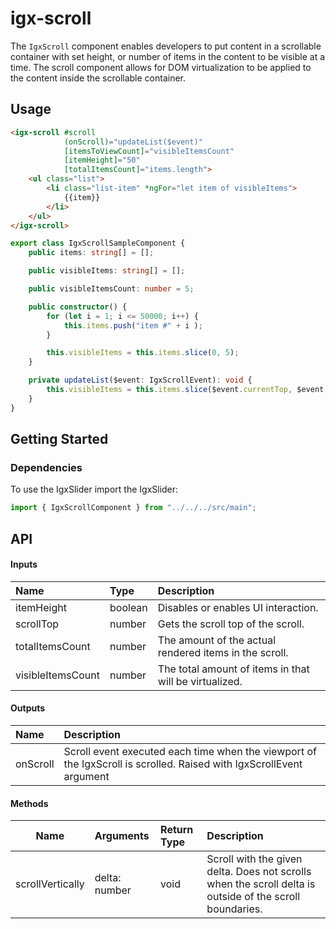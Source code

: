 # igx-scroll

The `IgxScroll` component enables developers to put content in a scrollable container with set height, or number of items in the content to be visible at a time. The scroll component allows for DOM virtualization to be applied to the content inside the scrollable container.  

## Usage

```html
<igx-scroll #scroll
            (onScroll)="updateList($event)"
            [itemsToViewCount]="visibleItemsCount"
            [itemHeight]="50"
            [totalItemsCount]="items.length">
    <ul class="list">
        <li class="list-item" *ngFor="let item of visibleItems">
            {{item}}
        </li>
    </ul>
</igx-scroll>
```

```typescript
export class IgxScrollSampleComponent {
    public items: string[] = [];

    public visibleItems: string[] = [];

    public visibleItemsCount: number = 5;

    public constructor() {
        for (let i = 1; i <= 50000; i++) {
            this.items.push("item #" + i );
        }

        this.visibleItems = this.items.slice(0, 5);
    }

    private updateList($event: IgxScrollEvent): void {
        this.visibleItems = this.items.slice($event.currentTop, $event.currentTop + this.visibleItemsCount);
    }
}

```
## Getting Started

### Dependencies

To use the IgxSlider import the IgxSlider:

```typescript
import { IgxScrollComponent } from "../../../src/main";
```

## API

#### Inputs

| Name | Type | Description |
| :--- | :--- | :--- |
| itemHeight | boolean | Disables or enables UI interaction. |
| scrollTop | number | Gets the scroll top of the scroll. |
| totalItemsCount | number | The amount of the actual rendered items in the scroll. |
| visibleItemsCount | number | The total amount of items in that will be virtualized. |

#### Outputs

| Name | Description |
| :--- | :--- | 
| onScroll  | Scroll event executed each time when the viewport of the IgxScroll is scrolled. Raised with IgxScrollEvent argument|

#### Methods

| Name   | Arguments | Return Type | Description |
|:----------:|:------|:------|:------|  
| scrollVertically  | delta: number | void | Scroll with the given delta. Does not scrolls when the scroll delta is outside of the scroll boundaries. |
